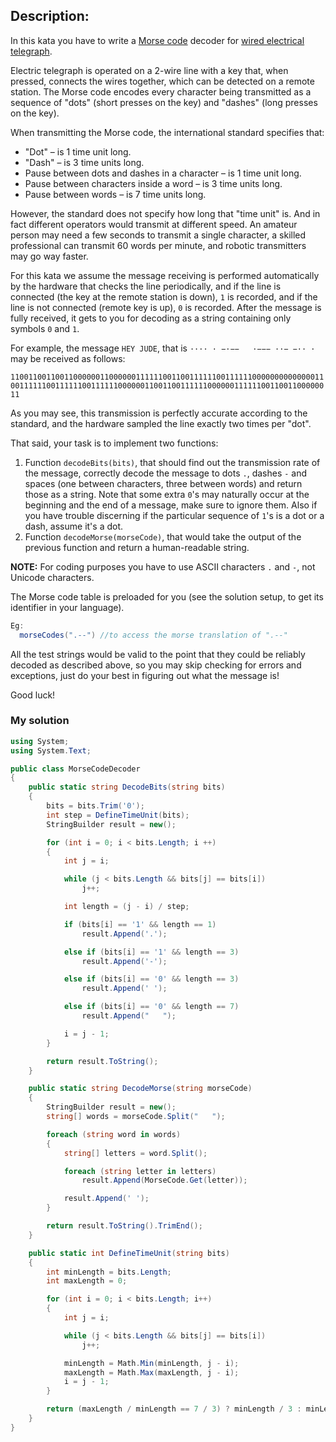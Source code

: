 ## Description:
In this kata you have to write a [Morse code](https://en.wikipedia.org/wiki/Morse_code) decoder for [wired electrical telegraph](https://en.wikipedia.org/wiki/Electrical_telegraph).

Electric telegraph is operated on a 2-wire line with a key that, when pressed, connects the wires together, which can be detected on a remote station. The Morse code encodes every character being transmitted as a sequence of "dots" (short presses on the key) and "dashes" (long presses on the key).

When transmitting the Morse code, the international standard specifies that:

- "Dot" – is 1 time unit long.
- "Dash" – is 3 time units long.
- Pause between dots and dashes in a character – is 1 time unit long.
- Pause between characters inside a word – is 3 time units long.
- Pause between words – is 7 time units long.

However, the standard does not specify how long that "time unit" is. And in fact different operators would transmit at different speed. An amateur person may need a few seconds to transmit a single character, a skilled professional can transmit 60 words per minute, and robotic transmitters may go way faster.

For this kata we assume the message receiving is performed automatically by the hardware that checks the line periodically, and if the line is connected (the key at the remote station is down), ```1``` is recorded, and if the line is not connected (remote key is up), ```0``` is recorded. After the message is fully received, it gets to you for decoding as a string containing only symbols ```0``` and ```1```.

For example, the message ```HEY JUDE```, that is ```···· · −·−−   ·−−− ··− −·· ·``` may be received as follows:

```1100110011001100000011000000111111001100111111001111110000000000000011001111110011111100111111000000110011001111110000001111110011001100000011```

As you may see, this transmission is perfectly accurate according to the standard, and the hardware sampled the line exactly two times per "dot".

That said, your task is to implement two functions:

1. Function ```decodeBits(bits)```, that should find out the transmission rate of the message, correctly decode the message to dots ```.```, dashes ```-``` and spaces (one between characters, three between words) and return those as a string. Note that some extra ```0```'s may naturally occur at the beginning and the end of a message, make sure to ignore them. Also if you have trouble discerning if the particular sequence of ```1```'s is a dot or a dash, assume it's a dot.  
2. Function ```decodeMorse(morseCode)```, that would take the output of the previous function and return a human-readable string.

**NOTE:** For coding purposes you have to use ASCII characters ```.``` and ```-```, not Unicode characters.

The Morse code table is preloaded for you (see the solution setup, to get its identifier in your language).

```C#
Eg:
  morseCodes(".--") //to access the morse translation of ".--"
```
All the test strings would be valid to the point that they could be reliably decoded as described above, so you may skip checking for errors and exceptions, just do your best in figuring out what the message is!

Good luck!
### My solution
```C#
using System;
using System.Text;

public class MorseCodeDecoder
{
    public static string DecodeBits(string bits)
    {
        bits = bits.Trim('0');
        int step = DefineTimeUnit(bits);
        StringBuilder result = new();

        for (int i = 0; i < bits.Length; i ++)
        {
            int j = i;

            while (j < bits.Length && bits[j] == bits[i])
                j++;

            int length = (j - i) / step;

            if (bits[i] == '1' && length == 1)
                result.Append('.');

            else if (bits[i] == '1' && length == 3)
                result.Append('-');

            else if (bits[i] == '0' && length == 3)
                result.Append(' ');

            else if (bits[i] == '0' && length == 7)
                result.Append("   ");

            i = j - 1;
        }

        return result.ToString();
    }

    public static string DecodeMorse(string morseCode)
    {
        StringBuilder result = new();
        string[] words = morseCode.Split("   ");

        foreach (string word in words)
        {
            string[] letters = word.Split();

            foreach (string letter in letters)
                result.Append(MorseCode.Get(letter));

            result.Append(' ');
        }

        return result.ToString().TrimEnd();
    }

    public static int DefineTimeUnit(string bits)
    {
        int minLength = bits.Length;
        int maxLength = 0;

        for (int i = 0; i < bits.Length; i++)
        {
            int j = i;

            while (j < bits.Length && bits[j] == bits[i])
                j++;

            minLength = Math.Min(minLength, j - i);
            maxLength = Math.Max(maxLength, j - i);
            i = j - 1;
        }

        return (maxLength / minLength == 7 / 3) ? minLength / 3 : minLength;
    }
}
```

